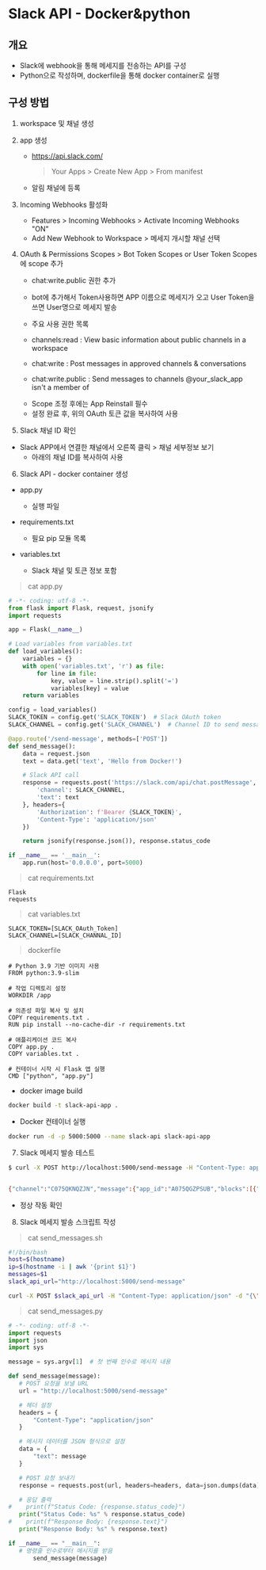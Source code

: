 # Slack API - Docker&python

## 개요 
- Slack에 webhook을 통해 메세지를 전송하는 API를 구성
- Python으로 작성하며, dockerfile을 통해 docker container로 실행


## 구성 방법

1. workspace 및 채널 생성

2. app 생성 
	- https://api.slack.com/
		> Your Apps > Create New App > From manifest 
	- 알림 채널에 등록

3. Incoming Webhooks 활성화 
	- Features > Incoming Webhooks > Activate Incoming Webhooks "ON"
	- Add New Webhook to Workspace > 메세지 개시할 채널 선택 

4. OAuth & Permissions 
	Scopes > Bot Token Scopes or User Token Scopes에 scope 추가 
	- chat:write.public 권한 추가 
	- bot에 추가해서 Token사용하면 APP 이름으로 메세지가 오고 User Token을 쓰면 User명으로 메세지 발송 
	
	- 주요 사용 권한 목록 
	- channels:read : View basic information about public channels in a workspace
	- chat:write : Post messages in approved channels & conversations
	- chat:write.public : Send messages to channels @your_slack_app isn't a member of
	
	* Scope 조정 후에는 App Reinstall 필수

    - 설정 완료 후, 위의 OAuth 토큰 값을 복사하여 사용

5. Slack 채널 ID 확인 
- Slack APP에서 연결한 채널에서 오른쪽 클릭 > 채널 세부정보 보기
    - 아래의 채널 ID를 복사하여 사용

6. Slack API - docker container 생성 

- app.py 
    - 실행 파일

- requirements.txt
    - 필요 pip 모듈 목록

- variables.txt
    - Slack 채널 및 토큰 정보 포함


> cat app.py
```py
# -*- coding: utf-8 -*-
from flask import Flask, request, jsonify
import requests

app = Flask(__name__)

# Load variables from variables.txt
def load_variables():
    variables = {}
    with open('variables.txt', 'r') as file:
        for line in file:
            key, value = line.strip().split('=')
            variables[key] = value
    return variables

config = load_variables()
SLACK_TOKEN = config.get('SLACK_TOKEN')  # Slack OAuth token
SLACK_CHANNEL = config.get('SLACK_CHANNEL')  # Channel ID to send messages

@app.route('/send-message', methods=['POST'])
def send_message():
    data = request.json
    text = data.get('text', 'Hello from Docker!')

    # Slack API call
    response = requests.post('https://slack.com/api/chat.postMessage', json={
        'channel': SLACK_CHANNEL,
        'text': text
    }, headers={
        'Authorization': f'Bearer {SLACK_TOKEN}',
        'Content-Type': 'application/json'
    })

    return jsonify(response.json()), response.status_code

if __name__ == '__main__':
    app.run(host='0.0.0.0', port=5000)

```	
> cat requirements.txt
```
Flask
requests
```

> cat variables.txt
```
SLACK_TOKEN=[SLACK_OAuth_Token]
SLACK_CHANNEL=[SLACK_CHANNAL_ID]
```


> dockerfile 
```docker
# Python 3.9 기반 이미지 사용
FROM python:3.9-slim

# 작업 디렉토리 설정
WORKDIR /app

# 의존성 파일 복사 및 설치
COPY requirements.txt .
RUN pip install --no-cache-dir -r requirements.txt

# 애플리케이션 코드 복사
COPY app.py .
COPY variables.txt .

# 컨테이너 시작 시 Flask 앱 실행
CMD ["python", "app.py"]
```

- docker image build 
```bash
docker build -t slack-api-app .
```

- Docker 컨테이너 실행

```bash
docker run -d -p 5000:5000 --name slack-api slack-api-app
```

7. Slack 메세지 발송 테스트 
```sh
$ curl -X POST http://localhost:5000/send-message -H "Content-Type: application/json" -d '{"text": "slack_test" }'


{"channel":"C075QKNQZJN","message":{"app_id":"A075QGZPSUB","blocks":[{"block_id":"Uheg","elements":[{"elements":[{"text":"Hello, Slack!","type":"text"}],"type":"rich_text_section"}],"type":"rich_text"}],"bot_id":"B07Q9PEJZB2","bot_profile":{"app_id":"A075QGZPSUB","deleted":false,"icons":{"image_36":"https://a.slack-edge.com/80588/img/plugins/app/bot_36.png","image_48":"https://a.slack-edge.com/80588/img/plugins/app/bot_48.png","image_72":"https://a.slack-edge.com/80588/img/plugins/app/service_72.png"},"id":"B07Q9PEJZB2","name":"test-app","team_id":"T07639T5HFB","updated":1727680976},"team":"T07639T5HFB","text":"Hello, Slack!","ts":"1727681075.195169","type":"message","user":"U076DDF2PHN"},"ok":true,"response_metadata":{"warnings":["missing_charset"]},"ts":"1727681075.195169","warning":"missing_charset"}
```
- 정상 작동 확인

8. Slack 메세지 발송 스크립트 작성


> cat send_messages.sh

```bash
#!/bin/bash
host=$(hostname)
ip=$(hostname -i | awk '{print $1}')
messages=$1
slack_api_url="http://localhost:5000/send-message"

curl -X POST $slack_api_url -H "Content-Type: application/json" -d "{\"text\": \"${host}(${ip}) - ${message}\"}"
```



 > cat send_messages.py
 ```py
 # -*- coding: utf-8 -*-
import requests
import json
import sys

message = sys.argv[1]  # 첫 번째 인수로 메시지 내용

def send_message(message):
    # POST 요청을 보낼 URL
    url = "http://localhost:5000/send-message"

    # 헤더 설정
    headers = {
        "Content-Type": "application/json"
    }

    # 메시지 데이터를 JSON 형식으로 설정
    data = {
        "text": message
    }

    # POST 요청 보내기
    response = requests.post(url, headers=headers, data=json.dumps(data))

    # 응답 출력
#    print(f"Status Code: {response.status_code}")
    print("Status Code: %s" % response.status_code)
#    print(f"Response Body: {response.text}")
    print("Response Body: %s" % response.text)

if __name__ == "__main__":
    # 명령줄 인수로부터 메시지를 받음
        send_message(message) 
 ```